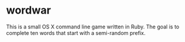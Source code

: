 wordwar
=======

This is a small OS X command line game written in Ruby. The goal is to complete ten words that start with a semi-random prefix. 
